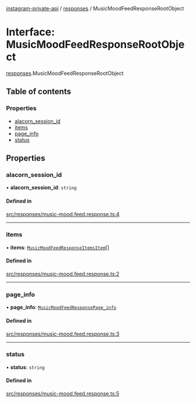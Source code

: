 [instagram-private-api](../../README.md) / [responses](../../modules/responses.md) / MusicMoodFeedResponseRootObject

# Interface: MusicMoodFeedResponseRootObject

[responses](../../modules/responses.md).MusicMoodFeedResponseRootObject

## Table of contents

### Properties

- [alacorn\_session\_id](MusicMoodFeedResponseRootObject.md#alacorn_session_id)
- [items](MusicMoodFeedResponseRootObject.md#items)
- [page\_info](MusicMoodFeedResponseRootObject.md#page_info)
- [status](MusicMoodFeedResponseRootObject.md#status)

## Properties

### alacorn\_session\_id

• **alacorn\_session\_id**: `string`

#### Defined in

[src/responses/music-mood.feed.response.ts:4](https://github.com/Nerixyz/instagram-private-api/blob/4971f34/src/responses/music-mood.feed.response.ts#L4)

___

### items

• **items**: [`MusicMoodFeedResponseItemsItem`](MusicMoodFeedResponseItemsItem.md)[]

#### Defined in

[src/responses/music-mood.feed.response.ts:2](https://github.com/Nerixyz/instagram-private-api/blob/4971f34/src/responses/music-mood.feed.response.ts#L2)

___

### page\_info

• **page\_info**: [`MusicMoodFeedResponsePage_info`](MusicMoodFeedResponsePage_info.md)

#### Defined in

[src/responses/music-mood.feed.response.ts:3](https://github.com/Nerixyz/instagram-private-api/blob/4971f34/src/responses/music-mood.feed.response.ts#L3)

___

### status

• **status**: `string`

#### Defined in

[src/responses/music-mood.feed.response.ts:5](https://github.com/Nerixyz/instagram-private-api/blob/4971f34/src/responses/music-mood.feed.response.ts#L5)
